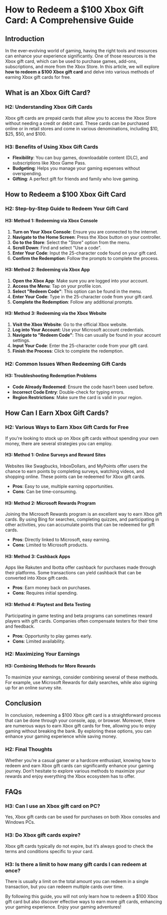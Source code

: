 # How to Redeem a $100 Xbox Gift Card: A Comprehensive Guide

## Introduction

In the ever-evolving world of gaming, having the right tools and resources can enhance your experience significantly. One of those resources is the Xbox gift card, which can be used to purchase games, add-ons, subscriptions, and more from the Xbox Store. In this article, we will explore **how to redeem a $100 Xbox gift card** and delve into various methods of earning Xbox gift cards for free.

## What is an Xbox Gift Card?

### H2: Understanding Xbox Gift Cards

Xbox gift cards are prepaid cards that allow you to access the Xbox Store without needing a credit or debit card. These cards can be purchased online or in retail stores and come in various denominations, including $10, $25, $50, and $100.

### H3: Benefits of Using Xbox Gift Cards

- **Flexibility**: You can buy games, downloadable content (DLC), and subscriptions like Xbox Game Pass.
- **Budgeting**: Helps you manage your gaming expenses without overspending.
- **Gifting**: A perfect gift for friends and family who love gaming.

## How to Redeem a $100 Xbox Gift Card

### H2: Step-by-Step Guide to Redeem Your Gift Card

#### H3: Method 1: Redeeming via Xbox Console

1. **Turn on Your Xbox Console**: Ensure you are connected to the internet.
2. **Navigate to the Home Screen**: Press the Xbox button on your controller.
3. **Go to the Store**: Select the "Store" option from the menu.
4. **Scroll Down**: Find and select "Use a code".
5. **Enter Your Code**: Input the 25-character code found on your gift card.
6. **Confirm the Redemption**: Follow the prompts to complete the process.

#### H3: Method 2: Redeeming via Xbox App

1. **Open the Xbox App**: Make sure you are logged into your account.
2. **Access the Menu**: Tap on your profile icon.
3. **Select "Redeem Code"**: This option can be found in the menu.
4. **Enter Your Code**: Type in the 25-character code from your gift card.
5. **Complete the Redemption**: Follow any additional prompts.

#### H3: Method 3: Redeeming via the Xbox Website

1. **Visit the Xbox Website**: Go to the official Xbox website.
2. **Log into Your Account**: Use your Microsoft account credentials.
3. **Navigate to "Redeem Code"**: This can usually be found in your account settings.
4. **Input Your Code**: Enter the 25-character code from your gift card.
5. **Finish the Process**: Click to complete the redemption.

### H2: Common Issues When Redeeming Gift Cards

#### H3: Troubleshooting Redemption Problems

- **Code Already Redeemed**: Ensure the code hasn’t been used before.
- **Incorrect Code Entry**: Double-check for typing errors.
- **Region Restrictions**: Make sure the card is valid in your region.

## How Can I Earn Xbox Gift Cards?

### H2: Various Ways to Earn Xbox Gift Cards for Free

If you're looking to stock up on Xbox gift cards without spending your own money, there are several strategies you can employ.

#### H3: Method 1: Online Surveys and Reward Sites

Websites like Swagbucks, InboxDollars, and MyPoints offer users the chance to earn points by completing surveys, watching videos, and shopping online. These points can be redeemed for Xbox gift cards.

- **Pros**: Easy to use, multiple earning opportunities.
- **Cons**: Can be time-consuming.

#### H3: Method 2: Microsoft Rewards Program

Joining the Microsoft Rewards program is an excellent way to earn Xbox gift cards. By using Bing for searches, completing quizzes, and participating in other activities, you can accumulate points that can be redeemed for gift cards.

- **Pros**: Directly linked to Microsoft, easy earning.
- **Cons**: Limited to Microsoft products.

#### H3: Method 3: Cashback Apps

Apps like Rakuten and Ibotta offer cashback for purchases made through their platforms. Some transactions can yield cashback that can be converted into Xbox gift cards.

- **Pros**: Earn money back on purchases.
- **Cons**: Requires initial spending.

#### H3: Method 4: Playtest and Beta Testing

Participating in game testing and beta programs can sometimes reward players with gift cards. Companies often compensate testers for their time and feedback.

- **Pros**: Opportunity to play games early.
- **Cons**: Limited availability.

### H2: Maximizing Your Earnings

#### H3: Combining Methods for More Rewards

To maximize your earnings, consider combining several of these methods. For example, use Microsoft Rewards for daily searches, while also signing up for an online survey site.

## Conclusion

In conclusion, redeeming a $100 Xbox gift card is a straightforward process that can be done through your console, app, or browser. Moreover, there are numerous ways to earn Xbox gift cards for free, allowing you to enjoy gaming without breaking the bank. By exploring these options, you can enhance your gaming experience while saving money.

### H2: Final Thoughts

Whether you’re a casual gamer or a hardcore enthusiast, knowing how to redeem and earn Xbox gift cards can significantly enhance your gaming journey. Don’t hesitate to explore various methods to maximize your rewards and enjoy everything the Xbox ecosystem has to offer.

## FAQs

### H3: Can I use an Xbox gift card on PC?

Yes, Xbox gift cards can be used for purchases on both Xbox consoles and Windows PCs.

### H3: Do Xbox gift cards expire?

Xbox gift cards typically do not expire, but it’s always good to check the terms and conditions specific to your card.

### H3: Is there a limit to how many gift cards I can redeem at once?

There is usually a limit on the total amount you can redeem in a single transaction, but you can redeem multiple cards over time.

By following this guide, you will not only learn how to redeem a $100 Xbox gift card but also discover effective ways to earn more gift cards, enhancing your gaming experience. Enjoy your gaming adventures!
